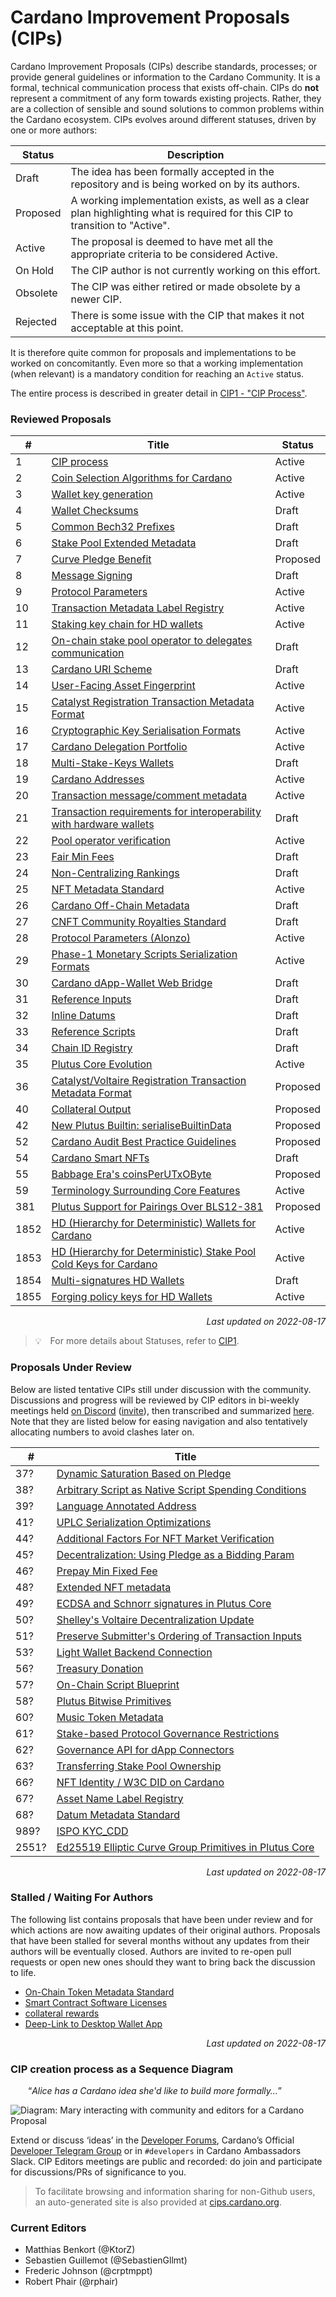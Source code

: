 # Cardano Improvement Proposals (CIPs)

Cardano Improvement Proposals (CIPs) describe standards, processes; or provide general guidelines or information to the Cardano Community. It is a formal, technical communication process that exists off-chain. CIPs do **not** represent a commitment of any form towards existing projects. Rather, they are a collection of sensible and sound solutions to common problems within the Cardano ecosystem. CIPs evolves around different statuses, driven by one or more authors:

| Status   | Description                                                                                                                    |
| ---      | ---                                                                                                                            |
| Draft    | The idea has been formally accepted in the repository and is being worked on by its authors.                                   |
| Proposed | A working implementation exists, as well as a clear plan highlighting what is required for this CIP to transition to "Active". |
| Active   | The proposal is deemed to have met all the appropriate criteria to be considered Active.                                       |
| On Hold  | The CIP author is not currently working on this effort.                                                                        |
| Obsolete | The CIP was either retired or made obsolete by a newer CIP.                                                                    |
| Rejected | There is some issue with the CIP that makes it not acceptable at this point.                                                   |

It is therefore quite common for proposals and implementations to be worked on concomitantly. Even more so that a working implementation (when relevant) is a mandatory condition for reaching an `Active` status. 

The entire process is described in greater detail in [CIP1 - "CIP Process"](./CIP-0001).

### Reviewed Proposals 

| # | Title | Status | 
| --- | --- | --- |
| 1 | [CIP process](./CIP-0001/) | Active |
| 2 | [Coin Selection Algorithms for Cardano](./CIP-0002/) | Active |
| 3 | [Wallet key generation](./CIP-0003/) | Active |
| 4 | [Wallet Checksums](./CIP-0004/) | Draft |
| 5 | [Common Bech32 Prefixes](./CIP-0005/) | Draft |
| 6 | [Stake Pool Extended Metadata](./CIP-0006/) | Draft |
| 7 | [Curve Pledge Benefit](./CIP-0007/) | Proposed |
| 8 | [Message Signing](./CIP-0008/) | Draft |
| 9 | [Protocol Parameters](./CIP-0009/) | Active |
| 10 | [Transaction Metadata Label Registry](./CIP-0010/) | Active |
| 11 | [Staking key chain for HD wallets](./CIP-0011/) | Active |
| 12 | [On-chain stake pool operator to delegates communication](./CIP-0012/) | Draft |
| 13 | [Cardano URI Scheme](./CIP-0013/) | Draft |
| 14 | [User-Facing Asset Fingerprint](./CIP-0014/) | Active |
| 15 | [Catalyst Registration Transaction Metadata Format](./CIP-0015/) | Active |
| 16 | [Cryptographic Key Serialisation Formats](./CIP-0016/) | Active |
| 17 | [Cardano Delegation Portfolio](./CIP-0017/) | Active |
| 18 | [Multi-Stake-Keys Wallets](./CIP-0018/) | Draft |
| 19 | [Cardano Addresses](./CIP-0019/) | Active |
| 20 | [Transaction message/comment metadata](./CIP-0020/) | Active |
| 21 | [Transaction requirements for interoperability with hardware wallets](./CIP-0021/) | Draft |
| 22 | [Pool operator verification](./CIP-0022/) | Active |
| 23 | [Fair Min Fees](./CIP-0023/) | Draft |
| 24 | [Non-Centralizing Rankings](./CIP-0024/) | Draft |
| 25 | [NFT Metadata Standard](./CIP-0025/) | Active |
| 26 | [Cardano Off-Chain Metadata](./CIP-0026/) | Draft |
| 27 | [CNFT Community Royalties Standard](./CIP-0027/) | Draft |
| 28 | [Protocol Parameters (Alonzo)](./CIP-0028/) | Active |
| 29 | [Phase-1 Monetary Scripts Serialization Formats](./CIP-0029/) | Active |
| 30 | [Cardano dApp-Wallet Web Bridge](./CIP-0030/) | Draft |
| 31 | [Reference Inputs](./CIP-0031/) | Draft |
| 32 | [Inline Datums](./CIP-0032/) | Draft |
| 33 | [Reference Scripts](./CIP-0033/) | Draft |
| 34 | [Chain ID Registry](./CIP-0034/) | Draft |
| 35 | [Plutus Core Evolution](./CIP-0035) | Active |
| 36 | [Catalyst/Voltaire Registration Transaction Metadata Format](./CIP-0036) | Proposed | 
| 40 | [Collateral Output](./CIP-0040) | Proposed | 
| 42 | [New Plutus Builtin: serialiseBuiltinData](./CIP-0042) | Proposed |
| 52 | [Cardano Audit Best Practice Guidelines](./CIP-0052) | Proposed |
| 54 | [Cardano Smart NFTs](./CIP-0054) | Draft |
| 55 | [Babbage Era's coinsPerUTxOByte](./CIP-0055) | Proposed |
| 59 | [Terminology Surrounding Core Features](./CIP-0059) | Active |
| 381 | [Plutus Support for Pairings Over BLS12-381](./CIP-0381) | Proposed |
| 1852 | [HD (Hierarchy for Deterministic) Wallets for Cardano](./CIP-1852/) | Active |
| 1853 | [HD (Hierarchy for Deterministic) Stake Pool Cold Keys for Cardano](./CIP-1853/) | Active |
| 1854 | [Multi-signatures HD Wallets](./CIP-1854/) | Draft |
| 1855 | [Forging policy keys for HD Wallets](./CIP-1855/) | Active |

<p align="right"><i>Last updated on 2022-08-17</i></p>

> 💡 For more details about Statuses, refer to [CIP1](./CIP-0001).

### Proposals Under Review

Below are listed tentative CIPs still under discussion with the community. Discussions and progress will be reviewed by CIP editors in bi-weekly meetings held [on Discord](https://discord.com/channels/971785110770831360/973185848759701504) ([invite](https://discord.gg/qd6jE9Xj)), then transcribed and summarized [here](https://github.com/cardano-foundation/CIPs/tree/master/BiweeklyMeetings). Note that they are listed below for easing navigation and also tentatively allocating numbers to avoid clashes later on.

| **#** | **Title** | 
| --- | --- |
| 37? | [Dynamic Saturation Based on Pledge](https://github.com/cardano-foundation/CIPs/pull/163) |
| 38? | [Arbitrary Script as Native Script Spending Conditions](https://github.com/cardano-foundation/CIPs/pull/309)
| 39? | [Language Annotated Address](https://github.com/cardano-foundation/CIPs/pull/310) | 
| 41? | [UPLC Serialization Optimizations](https://github.com/cardano-foundation/CIPs/pull/314/files) | 
| 44? | [Additional Factors For NFT Market Verification](https://github.com/cardano-foundation/CIPs/pull/226) |
| 45? | [Decentralization: Using Pledge as a Bidding Param](https://github.com/cardano-foundation/CIPs/pull/229) |
| 46? | [Prepay Min Fixed Fee](https://github.com/cardano-foundation/CIPs/pull/190) |
| 48? | [Extended NFT metadata](https://github.com/cardano-foundation/CIPs/pull/249) |
| 49? | [ECDSA and Schnorr signatures in Plutus Core](https://github.com/cardano-foundation/CIPs/pull/250) |
| 50? | [Shelley's Voltaire Decentralization Update](https://github.com/cardano-foundation/CIPs/pull/242) |
| 51? | [Preserve Submitter's Ordering of Transaction Inputs](https://github.com/cardano-foundation/CIPs/pull/231) |
| 53? | [Light Wallet Backend Connection](https://github.com/cardano-foundation/CIPs/pull/254) |
| 56? | [Treasury Donation](https://github.com/cardano-foundation/CIPs/pull/269) |
| 57? | [On-Chain Script Blueprint](https://github.com/cardano-foundation/CIPs/pull/258) |
| 58? | [Plutus Bitwise Primitives](https://github.com/cardano-foundation/CIPs/pull/268) |
| 60? | [Music Token Metadata](https://github.com/cardano-foundation/CIPs/pull/307) |
| 61? | [Stake-based Protocol Governance Restrictions](https://github.com/cardano-foundation/CIPs/pull/284)
| 62? | [Governance API for dApp Connectors](https://github.com/cardano-foundation/CIPs/pull/296) |
| 63? | [Transferring Stake Pool Ownership](https://github.com/cardano-foundation/CIPs/pull/276) | 
| 66? | [NFT Identity / W3C DID on Cardano](https://github.com/cardano-foundation/CIPs/pull/294) | 
| 67? | [Asset Name Label Registry](https://github.com/cardano-foundation/CIPs/pull/298) |
| 68? | [Datum Metadata Standard](https://github.com/cardano-foundation/CIPs/pull/299) |
| 989? | [ISPO KYC_CDD](https://github.com/cardano-foundation/CIPs/pull/241) |
| 2551? | [Ed25519 Elliptic Curve Group Primitives in Plutus Core](https://github.com/cardano-foundation/CIPs/pull/308) |

<p align="right"><i>Last updated on 2022-08-17</i></p>

### Stalled / Waiting For Authors

The following list contains proposals that have been under review and for which actions are now awaiting updates of their original authors. Proposals that have been stalled for several months without any updates from their authors will be eventually closed. Authors are invited to re-open pull requests or open new ones should they want to bring back the discussion to life. 

- [On-Chain Token Metadata Standard](https://github.com/cardano-foundation/CIPs/pull/137)
- [Smart Contract Software Licenses](https://github.com/cardano-foundation/CIPs/pull/185)
- [collateral rewards](https://github.com/cardano-foundation/cips/pull/217)
- [Deep-Link to Desktop Wallet App](https://github.com/cardano-foundation/CIPs/pull/234)

<p align="right"><i>Last updated on 2022-08-17</i></p>

### CIP creation process as a Sequence Diagram

  “_Alice has a Cardano idea she'd like to build more formally…_”

![Diagram: Mary interacting with community and editors for a Cardano Proposal](https://raw.githubusercontent.com/cardano-foundation/CIPs/master/BiweeklyMeetings/sequence_diagram.png "sequence_diagram.png")

Extend or discuss ‘ideas’ in the [Developer Forums](https://forum.cardano.org/c/developers/cips/122), Cardano’s Official [Developer Telegram Group](https://t.me/CardanoDevelopersOfficial) or in `#developers` in Cardano Ambassadors Slack.
CIP Editors meetings are public and recorded: do join and participate for discussions/PRs of significance to you.

> To facilitate browsing and information sharing for non-Github users, an auto-generated site is also provided at [cips.cardano.org](https://cips.cardano.org/).

### Current Editors

- Matthias Benkort (@KtorZ)
- Sebastien Guillemot (@SebastienGllmt)
- Frederic Johnson (@crptmppt)
- Robert Phair (@rphair)
